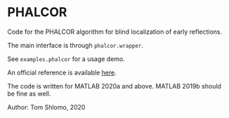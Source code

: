 # PHALCOR
Code for the PHALCOR algorithm for blind localization of early reflections.

The main interface is through `phalcor.wrapper`.

See `examples.phalcor` for a usage demo.

An official reference is available [here](https://aranne5.bgu.ac.il/others/ShlomoTom19922.pdf).

The code is written for MATLAB 2020a and above. MATLAB 2019b should be fine as well.

Author:
Tom Shlomo, 2020

